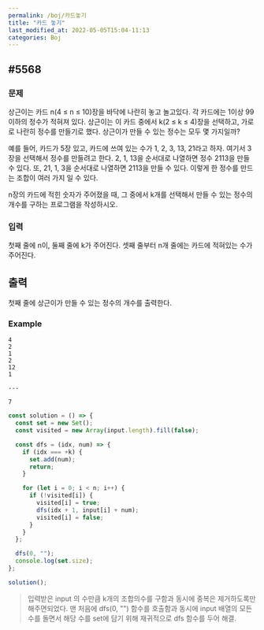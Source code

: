 ```yaml
---
permalink: /boj/카드놓기
title: "카드 놓기"
last_modified_at: 2022-05-05T15:04-11:13
categories: Boj
---
```


## #5568

### 문제

상근이는 카드 n(4 ≤ n ≤ 10)장을 바닥에 나란히 놓고 놀고있다. 각 카드에는 1이상 99이하의 정수가 적혀져 있다. 상근이는 이 카드 중에서 k(2 ≤ k ≤ 4)장을 선택하고, 가로로 나란히 정수를 만들기로 했다. 상근이가 만들 수 있는 정수는 모두 몇 가지일까?

예를 들어, 카드가 5장 있고, 카드에 쓰여 있는 수가 1, 2, 3, 13, 21라고 하자. 여기서 3장을 선택해서 정수를 만들려고 한다. 2, 1, 13을 순서대로 나열하면 정수 2113을 만들 수 있다. 또, 21, 1, 3을 순서대로 나열하면 2113을 만들 수 있다. 이렇게 한 정수를 만드는 조합이 여러 가지 일 수 있다.

n장의 카드에 적힌 숫자가 주어졌을 때, 그 중에서 k개를 선택해서 만들 수 있는 정수의 개수를 구하는 프로그램을 작성하시오.

### 입력

첫째 줄에 n이, 둘째 줄에 k가 주어진다. 셋째 줄부터 n개 줄에는 카드에 적혀있는 수가 주어진다.

## 출력

첫째 줄에 상근이가 만들 수 있는 정수의 개수를 출력한다.

### Example

```
4
2
1
2
12
1

---

7
```

```javascript
const solution = () => {
  const set = new Set();
  const visited = new Array(input.length).fill(false);

  const dfs = (idx, num) => {
    if (idx === +k) {
      set.add(num);
      return;
    }

    for (let i = 0; i < n; i++) {
      if (!visited[i]) {
        visited[i] = true;
        dfs(idx + 1, input[i] + num);
        visited[i] = false;
      }
    }
  };

  dfs(0, "");
  console.log(set.size);
};

solution();
```

> 입력받은 input 의 수만큼 k개의 조합의수를 구함과 동시에 중복은 제거하도록만 해주면되었다. 맨 처음에 dfs(0, "") 함수를 호출함과 동시에 input 배열의 모든 수를 돌면서 해당 수를 set에 담기 위해 재귀적으로 dfs 함수를 두어 해결.
